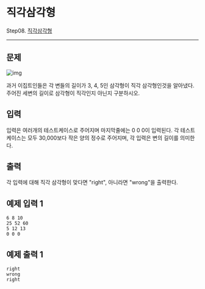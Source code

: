 # 직각삼각형

Step08. [직각삼각형](https://www.acmicpc.net/problem/4153)

---

## 문제

![img](https://www.acmicpc.net/upload/images3/rope-triangle.gif)

과거 이집트인들은 각 변들의 길이가 3, 4, 5인 삼각형이 직각 삼각형인것을 알아냈다. 주어진 세변의 길이로 삼각형이 직각인지 아닌지 구분하시오.

## 입력

입력은 여러개의 테스트케이스로 주어지며 마지막줄에는 0 0 0이 입력된다. 각 테스트케이스는 모두 30,000보다 작은 양의 정수로 주어지며, 각 입력은 변의 길이를 의미한다.

## 출력

각 입력에 대해 직각 삼각형이 맞다면 "right", 아니라면 "wrong"을 출력한다.

## 예제 입력 1 

```
6 8 10
25 52 60
5 12 13
0 0 0
```

## 예제 출력 1 

```
right
wrong
right
```